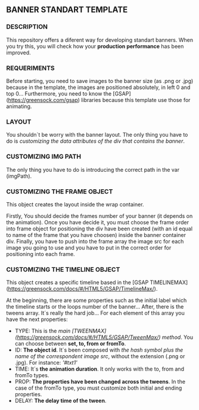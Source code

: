 ## BANNER STANDART TEMPLATE

### DESCRIPTION

This repository offers a diferent way for developing standart banners. When you try this, you will check how your **production performance** has been improved.

### REQUERIMENTS

Before starting, you need to save images to the banner size (as .png or .jpg) because in the template, the images are positioned absolutely, in left 0 and top 0...
Furthermore, you need to know the [GSAP] (https://greensock.com/gsap) libraries because this template use those for animating.

### LAYOUT

You shouldn´t be worry with the banner layout. The only thing you have to do is *customizing the data attributes of the div that contains the banner*.

### CUSTOMIZING IMG PATH

The only thing you have to do is introducing the correct path in the var (imgPath).

### CUSTOMIZING THE FRAME OBJECT

This object creates the layout inside the wrap container.

Firstly, You should decide the frames number of your banner (it depends on the animation). Once you have decide it, you must choose the frame order into frame object for positioning the div have been created (with an id equal to name of the frame that you have choosen) inside the banner container div. Finally, you have to push into the frame array the image src for each image you going to use and you have to put in the correct order for positioning into each frame.

### CUSTOMIZING THE TIMELINE OBJECT

This object creates a specific timeline based in the [GSAP TIMELINEMAX] (https://greensock.com/docs/#/HTML5/GSAP/TimelineMax/).

At the beginning, there are some properties such as the initial label which the timeline starts or the loops number of the banner...
After, there is the tweens array. It´s really the hard job... For each element of this array you have the next properties:

* TYPE: This is the *main [TWEENMAX] (https://greensock.com/docs/#/HTML5/GSAP/TweenMax/) method*. You can choose between **set, to, from or fromTo**.
* ID: **The object id**. It´s been composed with *the hash symbol plus the name of the correspondent image src*, without the extension (.png or .jpg). For instance: *'#txt1'*
* TIME: It´s **the animation duration**. It only works with the to, from and fromTo types.
* PROP: **The properties have been changed across the tweens**. In the case of the fromTo type, you must customize both initial and ending properties.
* DELAY: **The delay time of the tween**.
